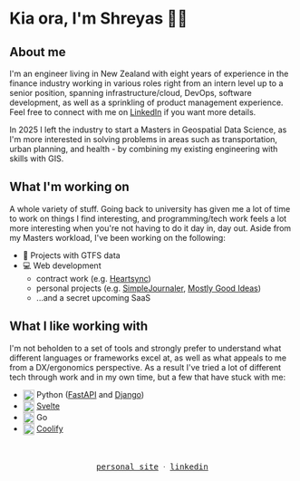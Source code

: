 # Kia ora, I'm Shreyas 👋🏽

## About me

I'm an engineer living in New Zealand with eight years of experience in the finance industry working in various roles right from an intern level up to a senior position, spanning infrastructure/cloud, DevOps, software development, as well as a sprinkling of product management experience. Feel free to connect with me on <a href="https://www.linkedin.com/in/shreyasrama">LinkedIn</a> if you want more details.

In 2025 I left the industry to start a Masters in Geospatial Data Science, as I'm more interested in solving problems in areas such as transportation, urban planning, and health - by combining my existing engineering with skills with GIS.

## What I'm working on

A whole variety of stuff. Going back to university has given me a lot of time to work on things I find interesting, and programming/tech work feels a lot more interesting when you're not having to do it day in, day out. Aside from my Masters workload, I've been working on the following:

- 🚌 Projects with GTFS data
- 💻 Web development
  - contract work (e.g. [Heartsync](https://heartsync.co.nz/))
  - personal projects (e.g. [SimpleJournaler](https://simplejournaler.app/), [Mostly Good Ideas](https://mostlygoodideas.nz/))
  - ...and a secret upcoming SaaS

## What I like working with

I'm not beholden to a set of tools and strongly prefer to understand what different languages or frameworks excel at, as well as what appeals to me from a DX/ergonomics perspective. As a result I've tried a lot of different tech through work and in my own time, but a few that have stuck with me:

- <img src="https://cdn.jsdelivr.net/gh/devicons/devicon@latest/icons/python/python-original.svg" style="width: 20px; vertical-align: middle" /> Python ([FastAPI](https://fastapi.tiangolo.com/) and [Django](https://www.djangoproject.com/))
- <img src="https://cdn.jsdelivr.net/gh/devicons/devicon@latest/icons/svelte/svelte-original.svg" style="width: 20px; vertical-align: middle" /> [Svelte](https://svelte.dev/)
- <img src="https://cdn.jsdelivr.net/gh/devicons/devicon@latest/icons/go/go-original-wordmark.svg" style="width: 20px; vertical-align: middle" /> Go
- <img src="https://coolify.io/docs/coolify-logo-transparent.png" style="width: 20px; vertical-align: middle" /> [Coolify](https://coolify.io/)


<p align="center">
  <br>
  <br>
  <samp>
    <a href="https://rama.nz">personal site</a> ᐧ
    <a href="https://www.linkedin.com/in/shreyasrama">linkedin</a>
  </samp>
</p>

